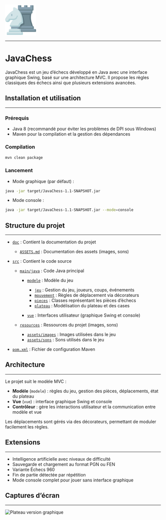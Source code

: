 <img src="src/main/resources/assets/images/icone.png" alt="JavaChess" width="100" />

***
# JavaChess 

JavaChess est un jeu d’échecs développé en Java avec une interface graphique Swing, basé sur une architecture MVC. Il propose les règles classiques des échecs ainsi que plusieurs extensions avancées.


## Installation et utilisation
***

### Prérequis

* Java 8 (recommandé pour éviter les problèmes de DPI sous Windows)
* Maven pour la compilation et la gestion des dépendances

### Compilation

```bash
mvn clean package
```

### Lancement

* Mode graphique (par défaut) :

```bash
java -jar target/JavaChess-1.1-SNAPSHOT.jar
```

* Mode console :

```bash
java -jar target/JavaChess-1.1-SNAPSHOT.jar --mode=console
```


## Structure du projet
***
* [`doc`](./doc) : Contient la documentation du projet

    * [`ASSETS.md`](./doc/ASSETS.md) : Documentation des assets (images, sons)
* [`src`](./src) : Contient le code source

    * [`main/java`](./src/main/java) : Code Java principal

        * [`modele`](./src/main/java/modele) : Modèle du jeu

            * [`jeu`](./src/main/java/modele/jeu) : Gestion du jeu, joueurs, coups, événements
            * [`mouvement`](./src/main/java/modele/mouvement) : Règles de déplacement via décorateurs
            * [`pieces`](./src/main/java/modele/pieces) : Classes représentant les pièces d’échecs
            * [`plateau`](./src/main/java/modele/plateau) : Modélisation du plateau et des cases
        * [`vue`](./src/main/java/vue) : Interfaces utilisateur (graphique Swing et console)
    * [`resources`](./src/main/resources) : Ressources du projet (images, sons)

        * [`assets/images`](./src/main/resources/assets/images) : Images utilisées dans le jeu
        * [`assets/sons`](./src/main/resources/assets/sons) : Sons utilisés dans le jeu
* [`pom.xml`](./pom.xml) : Fichier de configuration Maven


## Architecture
***
Le projet suit le modèle MVC :

* **Modèle** (`modele`) : règles du jeu, gestion des pièces, déplacements, état du plateau
* **Vue** (`vue`) : interface graphique Swing et console
* **Contrôleur** : gère les interactions utilisateur et la communication entre modèle et vue

Les déplacements sont gérés via des décorateurs, permettant de moduler facilement les règles.


## Extensions
***
* Intelligence artificielle avec niveaux de difficulté
* Sauvegarde et chargement au format PGN ou FEN
* Variante Échecs 960
* Fin de partie détectée par répétition
* Mode console complet pour jouer sans interface graphique


## Captures d’écran
***

![Plateau version graphique](https://github.com/user-attachments/assets/7fde9450-d9e6-4654-9908-0447b0d56b53)
